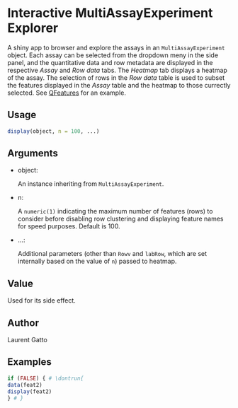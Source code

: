 # Interactive MultiAssayExperiment Explorer

A shiny app to browser and explore the assays in an
`MultiAssayExperiment` object. Each assay can be selected from the
dropdown meny in the side panel, and the quantitative data and row
metadata are displayed in the respective *Assay* and *Row data* tabs.
The *Heatmap* tab displays a heatmap of the assay. The selection of rows
in the *Row data* table is used to subset the features displayed in the
*Assay* table and the heatmap to those currectly selected. See
[QFeatures](https://rformassspectrometry.github.io/QFeatures/reference/QFeatures-class.md)
for an example.

## Usage

``` r
display(object, n = 100, ...)
```

## Arguments

- object:

  An instance inheriting from `MultiAssayExperiment`.

- n:

  A `numeric(1)` indicating the maximum number of features (rows) to
  consider before disabling row clustering and displaying feature names
  for speed purposes. Default is 100.

- ...:

  Additional parameters (other than `Rowv` and `labRow`, which are set
  internally based on the value of `n`) passed to heatmap.

## Value

Used for its side effect.

## Author

Laurent Gatto

## Examples

``` r
if (FALSE) { # \dontrun{
data(feat2)
display(feat2)
} # }
```
